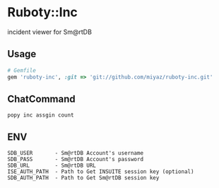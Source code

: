 # Ruboty::Inc
incident viewer for Sm@rtDB

## Usage

```ruby
# Gemfile
gem 'ruboty-inc', :git => 'git://github.com/miyaz/ruboty-inc.git'
```

## ChatCommand
```
popy inc assgin count
```

## ENV
```
SDB_USER       - Sm@rtDB Account's username
SDB_PASS       - Sm@rtDB Account's password
SDB_URL        - Sm@rtDB URL
ISE_AUTH_PATH  - Path to Get INSUITE session key (optional)
SDB_AUTH_PATH  - Path to Get Sm@rtDB session key
```
